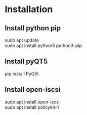 # Installation
## Install python pip
  sudo apt update <br>
  sudo apt install python3 python3-pip
## Install pyQT5
  pip install PyQt5
## Install open-iscsi
  sudo apt install open-iscsi<br>
  sudo apt install policykit-1
